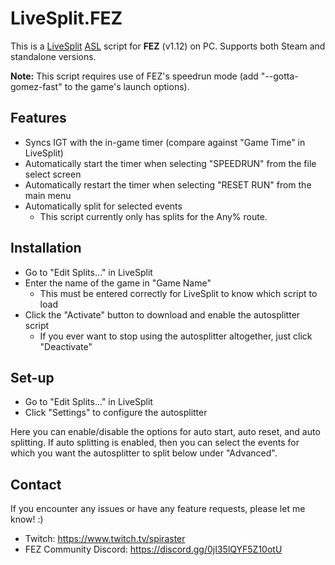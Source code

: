 # LiveSplit.FEZ
This is a [LiveSplit](http://livesplit.github.io) [ASL](https://github.com/LiveSplit/LiveSplit/blob/master/Documentation/Auto-Splitters.md) script for **FEZ** (v1.12) on PC. Supports both Steam and standalone versions.

**Note:** This script requires use of FEZ's speedrun mode (add "--gotta-gomez-fast" to the game's launch options).

## Features
- Syncs IGT with the in-game timer (compare against "Game Time" in LiveSplit)
- Automatically start the timer when selecting "SPEEDRUN" from the file select screen
- Automatically restart the timer when selecting "RESET RUN" from the main menu
- Automatically split for selected events
    - This script currently only has splits for the Any% route.

## Installation
- Go to "Edit Splits..." in LiveSplit
- Enter the name of the game in "Game Name"
    - This must be entered correctly for LiveSplit to know which script to load
- Click the "Activate" button to download and enable the autosplitter script
    - If you ever want to stop using the autosplitter altogether, just click "Deactivate"

## Set-up
- Go to "Edit Splits..." in LiveSplit
- Click "Settings" to configure the autosplitter

Here you can enable/disable the options for auto start, auto reset, and auto splitting. If auto splitting is enabled, then you can select the events for which you want the autosplitter to split below under "Advanced".

## Contact
If you encounter any issues or have any feature requests, please let me know! :)
- Twitch: https://www.twitch.tv/spiraster
- FEZ Community Discord: https://discord.gg/0jI35lQYF5Z10otU